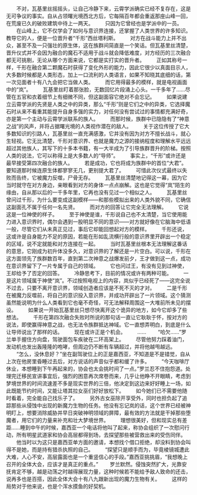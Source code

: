 　　不对，瓦基里丝摇摇头，让自己冷静下来，云霄学派确实已经不复存在，这是无可争议的事实。自从占领曙光境西北方后，它每隔百年都会重返那座山峰一回，在荒废已久的破败建筑中待上一两天。
　　只因为它曾经也是学派中的一员。
　　在山峰上，它不仅学会了如何与意识界连接，还掌握了人类世界的许多知识。教导它的人，便是一位晋升者“千形”西丝塔利斯。
　　对方在战斗能力上并不出众，甚至不及一只强壮的原生体，这在族群间简直是一个笑话。但瓦基里丝清楚，晋升仪式并不会因为融合的魔石不适用于战斗就会降低难度，对方经历的三次融合都无可挑剔，无论从哪个方面来说，它都是实打实的晋升者。
　　正如其称号一样，千形在融合第二颗魔石时获得了变化外形的能力，因此它很少以真面目示人，大多数时候都是人类形态，加上一口流利的人类语言，如果不知晓其底细的话，第一次见面者十有八九会把它当做人类。
　　而它用得最多的模样，就是电视画面中的“岚”。
　　瓦基里丝盯着那张脸，无数回忆片段涌上心头。一千多年了……尽管在五官和衣着细节上有细微不同，但这副面容它绝对不会忘记。
　　如果说建立云霄学派的先贤是人类之中的异类，那么“千形”则是它们之中的异类，它选择魔石时从来不看重其能提升自身多强的实力，对任何没有尝试过的事情都充满好奇，亦是第一个主动与云霄学派联系的族人。
　　而那时候，族群中已隐隐有了“神意之战”的风声，并将占据曙光境的人类视作潜在的敌人。
　　关于这位传授了它大多数知识的引路人，瓦基里丝一直充满感激，它并没有因为对方不擅长战斗，就心生轻视。它无比清楚，千形对意识界、也就是魔力之源的接纳程度和理解水平远远超过其他族人，其写下的十多本书籍，有一大半成为了引导族群晋升的阶梯。按照人类的说法，它可以称得上是大多数人的“导师”。
　　事实上，“千形”或许还是最早接受第四次融合的族人。
　　若是成功，它也将成为族群中的首位“大君”。要知道那时候连原生体都寥寥无几，更别提大君了。
　　可惜此次仪式最终以失败而告终，它被魔力反噬，尸骨无存。
　　瓦基里丝清楚地记得这一幕，因为它当时就守在对方身边，亲眼看到对方的身体一点点崩解。这也是它觉得“岚”陌生的缘由，自从那以后的一千多年里，它再也没有见过一个相似之人。
　　瓦基里丝曾问过千形，为什么要变成这副模样——和那些模拟出来的人类外貌不同，它确信这副面孔不属于任何一名先贤。
　　而对方的回答让它完全无法理解。
　　它说这是一位神使的样子。
　　至于神使是谁，千形说自己也不太清楚，当它使用能力进入意识界时，偶尔会遇到一股明显不同的意识——对方就好像在它脑海中低语一般，尽管它们从未真正见过，事后它却能回想起对方的模样。
　　千形还说，这或许是自身能力不足的原因，若能在形如乱流横行般的意识界里开辟出一个稳定的区域，说不定就能和对方连接在一起。
　　当时瓦基里丝根本无法理解这番话的意思，它刚成为初升体没多久，对意识界的了解还是一片空白。可以说，千形在这方面领先了族群数百年，直到第二次神意之战爆发前夕，王才做到这一点，成功在意识界留下了一片专属于自己的领域。
　　它也问过王，有没有见到过神使，王却给予了否定的回答。
　　冷静思考下，目前的情况或许有两种可能。
　　一是这片领域属于神使“岚”。不过按照电视上的内容，岚似乎已经死了——这完全说不过去，只要不离开意识界，领域创造者应该是不死不灭的才对。
　　二是千形在被魔力反噬前，将自己的意识投入意识界，并成功开辟出了一片领域。这个猜测虽然能说明为什么人类看到它也毫不奇怪，可无法解释周围这一大堆前所未见的摆设。
　　如果说一开始瓦基里丝只想尽快离开这个诡异的地方，如今它却多了些想法。
　　千形在第四次融合失败时所说的那句话一直让它耿耿于怀，按对方的说法，即使赢得神意之战，也无法令族群抵达神域。它一直想弄明白，到底是什么让导师说出了那样的话。
　　现在或许正是个机会。
　　……
　　“哈欠……”罗兰单手握住方向盘，驾驶面包车疾驶在二环高架上。
　　尽管他努力踩着油门，发动机也发出轰隆隆的咆哮，但周边仍不断有车辆超过，并将他越甩越远。
　　“怎么，没休息好？”坐在副驾驶位上的正是嘉西亚，不知道是不是错觉，自从上次在他房里昏睡过去后，对方说话的声音似乎都和缓了许多。
　　“今天咖啡厅休业，本想睡到下午再起来的，协会也太会挑时间了一点。”罗兰忍不住抱怨道。处理完迁移民宣讲事宜后，强烈的困意再次席卷而来，几乎让他睁不开眼睛，考虑到梦境世界的时间流速差不多是现实世界的三倍，他决定到这边来好好睡上一场，如此既能节约时间，又能让塔其拉女巫们好好放松下。
　　如今她们已不需要他随时看着，完全能自己找乐子了。
　　另外古女巫除开享受外，同时也担负起了追踪那些从侵蚀中出现的新魔力生物的任务。他没有忘记岚的话，这个世界已经被神明盯上，想要消除威胁并早日突破神明领域的屏障，最有效的方法就是干掉那些堕魔者，用它们的力量来补充和壮大梦境世界。
　　理想很美好，但和现实总有差距……睡到中午的时候，嘉西亚一个电话将他叫了起来，称协会组织了一次慰问行动，所有明星武道家和协会高层都得到场，去探望那些被营救出来的受伤同伴。
　　他当时以为这只是嘉西亚单方面的邀请，本想找个借口拒绝，却没料到协会叫得不是她，而是持有猎杀执照的自己。
　　“探望只是顺手而为，毕竟棱镜城遭此大难，人心不安，高层露面也是一个重竖信心的手段。”嘉西亚挑挑眉，“我想晚上召开的全体大会，应该才是真正的重点。”
　　罗兰默然。侵蚀突然扩大，光靠安抚肯定不够，越是动荡之时越得展现力量，这种时候若不能给予敌人致命的还击，说再多也是百搭，因此全体大会十有八九跟新出现的魔力生物有关。
　　这样的局势对于他来说，也是个浑水摸鱼的好契机。